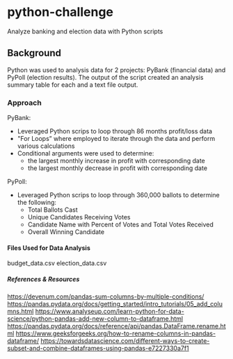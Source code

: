 # python-challenge
Analyze banking and election data with Python scripts

## Background

Python was used to analysis data for 2 projects: PyBank (financial data) and PyPoll (election results). The output of the script created an analysis summary table for each and a text file output.

### Approach

PyBank:
- Leveraged Python scrips to loop through 86 months profit/loss data
- "For Loops” where employed to iterate through the data and perform various calculations
- Conditional arguments were used to determine:
    * the largest monthly increase in profit with corresponding date
    * the largest monthly decrease in profit with corresponding date

PyPoll:
- Leveraged Python scrips to loop through 360,000 ballots to determine the following: 
    * Total Ballots Cast
    * Unique Candidates Receiving Votes
    * Candidate Name with Percent of Votes and Total Votes Received
    * Overall Winning Candidate
    
#### Files Used for Data Analysis
budget_data.csv
election_data.csv

##### References & Resources
https://devenum.com/pandas-sum-columns-by-multiple-conditions/
https://pandas.pydata.org/docs/getting_started/intro_tutorials/05_add_columns.html
https://www.analyseup.com/learn-python-for-data-science/python-pandas-add-new-column-to-dataframe.html
https://pandas.pydata.org/docs/reference/api/pandas.DataFrame.rename.html
https://www.geeksforgeeks.org/how-to-rename-columns-in-pandas-dataframe/
https://towardsdatascience.com/different-ways-to-create-subset-and-combine-dataframes-using-pandas-e7227330a7f1
